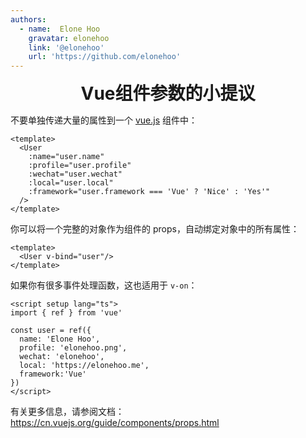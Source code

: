```yaml
---
authors:
  - name:  Elone Hoo
    gravatar: elonehoo
    link: '@elonehoo'
    url: 'https://github.com/elonehoo'
---
```


<h1 align="center" style="margin:0;"> Vue组件参数的小提议</h1>

<script setup>
import Author from '@theme/components/Author.vue'
import AuthorGrop from '@theme/components/AuthorGrop.vue'
import MouseListenerEvent from '@theme/components/vue/vue3/MouseListenerEvent.vue'
</script>

<AuthorGrop>
  <Author />
</AuthorGrop>

不要单独传递大量的属性到一个 [vue.js](https://cn.vuejs.org) 组件中：

```vue
<template>
  <User 
    :name="user.name"
    :profile="user.profile"
    :wechat="user.wechat"
    :local="user.local"
    :framework="user.framework === 'Vue' ? 'Nice' : 'Yes'"
  />
</template>
```

你可以将一个完整的对象作为组件的 props，自动绑定对象中的所有属性：

```vue
<template>
  <User v-bind="user"/>
</template>
```

如果你有很多事件处理函数，这也适用于 `v-on`：

```vue
<script setup lang="ts">
import { ref } from 'vue'

const user = ref({
  name: 'Elone Hoo',
  profile: 'elonehoo.png',
  wechat: 'elonehoo',
  local: 'https://elonehoo.me',
  framework:'Vue'
})
</script>
```

有关更多信息，请参阅文档：https://cn.vuejs.org/guide/components/props.html
